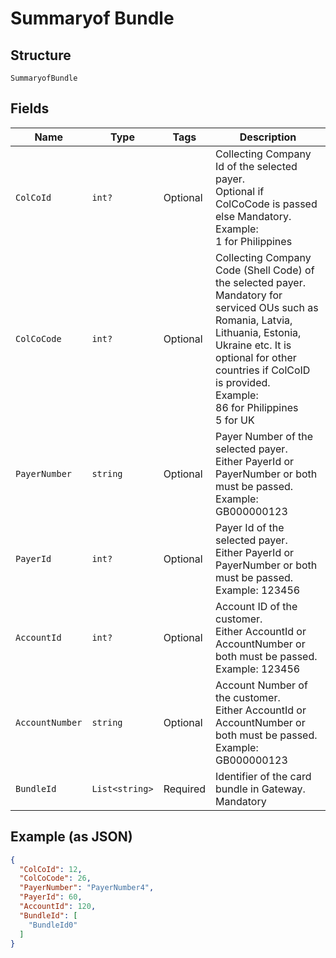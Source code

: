 
# Summaryof Bundle

## Structure

`SummaryofBundle`

## Fields

| Name | Type | Tags | Description |
|  --- | --- | --- | --- |
| `ColCoId` | `int?` | Optional | Collecting Company Id of the selected payer.<br>Optional if ColCoCode is passed else Mandatory.<br>Example:<br>1 for Philippines |
| `ColCoCode` | `int?` | Optional | Collecting Company Code (Shell Code) of the selected payer.<br>Mandatory for serviced OUs such as Romania, Latvia, Lithuania, Estonia, Ukraine etc. It is optional for other countries if ColCoID is provided.<br>Example:<br>86 for Philippines<br>5 for UK |
| `PayerNumber` | `string` | Optional | Payer Number of the selected payer.<br>Either PayerId or PayerNumber or both must be passed.<br>Example: GB000000123 |
| `PayerId` | `int?` | Optional | Payer Id of the selected payer.<br>Either PayerId or PayerNumber or both must be passed.<br>Example: 123456 |
| `AccountId` | `int?` | Optional | Account ID of the customer.<br>Either AccountId or AccountNumber or both must be passed.<br>Example: 123456 |
| `AccountNumber` | `string` | Optional | Account Number of the customer.<br>Either AccountId or AccountNumber or both must be passed.<br>Example: GB000000123 |
| `BundleId` | `List<string>` | Required | Identifier of the card bundle in Gateway.<br>Mandatory |

## Example (as JSON)

```json
{
  "ColCoId": 12,
  "ColCoCode": 26,
  "PayerNumber": "PayerNumber4",
  "PayerId": 60,
  "AccountId": 120,
  "BundleId": [
    "BundleId0"
  ]
}
```

